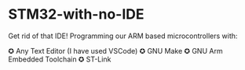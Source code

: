 # STM32-with-no-IDE
Get rid of that IDE!
Programming our ARM based microcontrollers with:

✪ Any Text Editor (I have used VSCode)
✪ GNU Make
✪ GNU Arm Embedded Toolchain
✪ ST-Link
